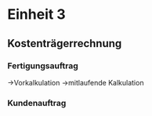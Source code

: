 # Einheit 3

## Kostenträgerrechnung

### Fertigungsauftrag

->Vorkalkulation
->mitlaufende Kalkulation

### Kundenauftrag


